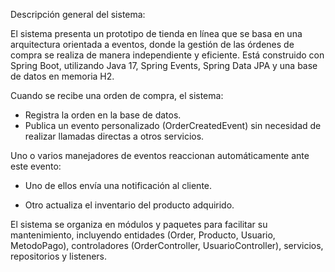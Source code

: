 Descripción general del sistema:

El sistema presenta un prototipo de tienda en línea que se basa en una arquitectura orientada a eventos, donde la gestión de las órdenes de compra se realiza de manera independiente y eficiente.
Está construido con Spring Boot, utilizando Java 17, Spring Events, Spring Data JPA y una base de datos en memoria H2.

Cuando se recibe una orden de compra, el sistema:
- Registra la orden en la base de datos.
- Publica un evento personalizado (OrderCreatedEvent) sin necesidad de realizar llamadas directas a otros servicios.

Uno o varios manejadores de eventos reaccionan automáticamente ante este evento:

- Uno de ellos envía una notificación al cliente.

- Otro actualiza el inventario del producto adquirido.

El sistema se organiza en módulos y paquetes para facilitar su mantenimiento, incluyendo entidades (Order, Producto, Usuario, MetodoPago), controladores (OrderController, UsuarioController),
servicios, repositorios y listeners.
